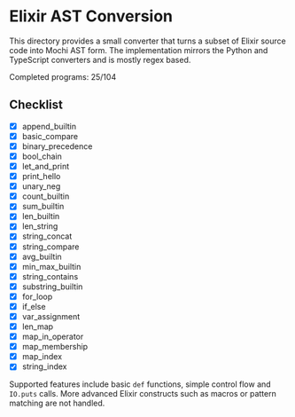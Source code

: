 # Elixir AST Conversion

This directory provides a small converter that turns a subset of Elixir source
code into Mochi AST form. The implementation mirrors the Python and TypeScript
converters and is mostly regex based.

Completed programs: 25/104

## Checklist
- [x] append_builtin
- [x] basic_compare
- [x] binary_precedence
- [x] bool_chain
- [x] let_and_print
- [x] print_hello
- [x] unary_neg
- [x] count_builtin
- [x] sum_builtin
- [x] len_builtin
- [x] len_string
- [x] string_concat
- [x] string_compare
- [x] avg_builtin
- [x] min_max_builtin
- [x] string_contains
- [x] substring_builtin
- [x] for_loop
- [x] if_else
- [x] var_assignment
- [x] len_map
- [x] map_in_operator
- [x] map_membership
- [x] map_index
- [x] string_index

Supported features include basic `def` functions, simple control flow and
`IO.puts` calls. More advanced Elixir constructs such as macros or pattern
matching are not handled.
